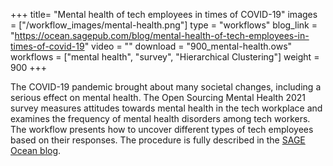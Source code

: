 +++
title= "Mental health of tech employees in times of COVID-19"
images =  ["/workflow_images/mental-health.png"]
type = "workflows"
blog_link =  "https://ocean.sagepub.com/blog/mental-health-of-tech-employees-in-times-of-covid-19"
video = ""
download = "900_mental-health.ows"
workflows = ["mental health", "survey", "Hierarchical Clustering"]
weight = 900
+++

The COVID-19 pandemic brought about many societal changes, including a serious effect on mental health. The Open Sourcing Mental Health 2021 survey measures attitudes towards mental health in the tech workplace and examines the frequency of mental health disorders among tech workers. The workflow presents how to uncover different types of tech employees based on their responses. The procedure is fully described in the [SAGE Ocean blog](https://ocean.sagepub.com/blog/mental-health-of-tech-employees-in-times-of-covid-19).
